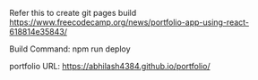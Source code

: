 Refer this to create git pages build
https://www.freecodecamp.org/news/portfolio-app-using-react-618814e35843/ 

Build Command:
npm run deploy

portfolio URL:
https://abhilash4384.github.io/portfolio/